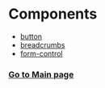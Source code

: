 # Components #

* [button](button/)
* [breadcrumbs](breadcrumbs/)
* [form-control](form-control/)

### [Go to Main page](/)

